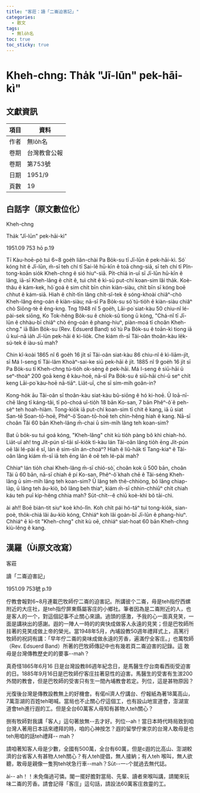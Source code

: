 ```yaml
---
title: "客莊：讀「二崙迫害記」"
categories:
  - 散文
tags:
  - 無lo̍h名
toc: true
toc_sticky: true
---
```


# Kheh-chng: Tha̍k "Jī-lūn" pek-hāi-kì"

## 文獻資訊

| 項目 | 資料 |
|---|---|
| 作者 | 無lo̍h名 |
| 卷期 | 台灣教會公報 |
| 卷期 | 第753號 |
| 日期 | 1951/9 |
| 頁數 | 19 |

## 白話字（原文數位化）

Kheh-chng

Tha̍k "Jī-lūn" pek-hāi-kì"

1951.09 753 hō p.19

Tī Kàu-hoē-pò tuì 6~8 goe̍h liân-chài Pa Bo̍k-su tī Jī-lūn ê pek-hāi-kì. Só͘ kóng hit ê Jī-lūn, m̄-sī teh chí tī Sai-lê hū-kīn ê toā chng-siā, sī teh chí tī Pîn-tong-koān sio̍k Kheh-chng ê sió hiuⁿ-siā. Pi̍t-chiá in-uī sī Jī-lūn hū-kīn ê lâng, iā-sī Kheh-lâng ê chi̍t ê, tuì chit ê kì-sū put-chí koan-sim lâi tha̍k. Koè-thâu ê kám-kek, hō͘ goá ê sim chi̍t bīn chin kiàn-siàu, chi̍t bīn sī kóng boē chhut ê kám-siā. Hiah ê chi̍t-tīn lâng chi̍t-sî-tek ê sóng-khoài chiâⁿ-chò Kheh-lâng éng-oán ê kiàn-siàu; nā-sī Pa Bo̍k-su só͘ tú-tio̍h ê kiàn-siàu chiâⁿ chò Siōng-tè ê êng-kng. Tng 1948 nî 5 goe̍h, Lāi-po͘ siat-kàu 50 chiu-nî lé-pài-sek siōng, Ko Tok-hêng Bo̍k-su ê chiok-sû tiong ū kóng, "Chá-nî tī Jī-lūn ê chhàu-bī chiâⁿ chò éng-oán ê phang-hiuⁿ, piàn-moá tī choân Kheh-chng." iā Bān Bo̍k-su (Rev. Edsuerd Band) só͘ tù Pa Bo̍k-su ê toān-kì tiong iā ū kuí-nā ia̍h Jī-lūn pek-hāi ê kì-lio̍k. Che kiám m̄-sī Tâi-oân thoân-kàu le̍k-sú-tek ê iàu-sū mah?

Chin kî-koài 1865 nî 6 goe̍h 16 ji̍t sī Tâi-oân siat-kàu 86 chiu-nî ê kì-liām-ji̍t, sī Má I-seng tī Tâi-lâm Khoàⁿ-sai-ke siū pek-hāi ê ji̍t. 1885 nî 9 goe̍h 16 ji̍t sī Pa Bo̍k-su tī Kheh-chng tú-tio̍h ok-sèng ê pek-hāi. Má I-seng ê siū-hāi ū seⁿ-thoàⁿ 200 goā keng ê kàu-hoē, nā-sī Pa Bo̍k-su ê siū-hāi chí-ū seⁿ chi̍t keng Lāi-po͘ kàu-hoē nā-tiāⁿ. Lia̍t-uī, che sī sím-mi̍h goân-in?

Kong-ho̍k āu Tâi-oân sī thoân-kàu siat-kàu bû-siōng ê hó ki-hoē. Ū loā-nī-chē lâng tī káng-tâi, tī pò-choá uī-tio̍h 18 bān Ko-san, 7 bān Phêⁿ-ô͘ ê peh-sèⁿ teh hoah-hiàm. Tong-kio̍k iā put-chí koan-sim tī chit ê kang, iā ū siat San-tē Soan-tō-hoē, Phêⁿ-ô͘ Soan-tō-hoē teh chìn-hêng hiah ê kang. Nā-sī choân Tâi 60 bān Kheh-lâng m̄-chai ū sím-mi̍h lâng teh koan-sim?

Bat ū bo̍k-su tuì goá kóng, "Kheh-lâng" chit kù tio̍h pàng bô khì chiah-hó. Lia̍t-uī ah! tng Ji̍t-pún sî-tāi sî-kio̍k tì-kàu lán Tâi-oân lâng tio̍h ēng Ji̍t-pún oē lâi lé-pài ê sî, lán ê sim-sîn án-choáⁿ? Hiah ê liû-ha̍k tī Tang-kiaⁿ ê Tâi-oân lâng kiám m̄-sī iā teh ēng lán ê oē teh lé-pài mah?

Chhiaⁿ lán tio̍h chai Kheh-lâng m̄-sī chió-sò͘, choân kok ū 500 bān, choân Tâi ū 60 bān, nā-sī chiah ê pí Ko-san, Phêⁿ-ô͘ khah chē ê Tâi-séng Kheh-lâng ū sím-mi̍h lâng teh koan-sim? Ū lâng teh thê-chhiòng, bô lâng chiap-la̍p, ū lâng teh âu-kiò, bô lâng beh thiaⁿ, kiám m̄-sī chhin-chhiūⁿ chi̍t chiah káu teh puī kip-hêng chhia mah? Su̍t-chi̍t--ê chiū koè-khì bô tāi-chì.

ài ah!! Boē bián-tit siuⁿ koè khó-lîn. Koh chi̍t pái hó-táⁿ tuì tong-kio̍k, sian-poè, tho̍k-chiá lâi âu-kiò kóng, Chhiáⁿ koh lâi goán-bī Jī-lūn ê phang-hiuⁿ. Chhiáⁿ ē kì-tit "Kheh-chng" chit kù oē, chhiáⁿ siat-hoat 60 bān Kheh-chng kiù-lêng ê kang.

## 漢羅（Ùi原文改寫）

客莊

讀「二崙迫害記」

1951.09 753號 p.19

佇教會報對6~8月連載巴牧師佇二崙的迫害記。所講彼个二崙，毋是teh指佇西螺附近的大庄社，是teh指佇屏東縣屬客庄的小鄉社。筆者因為是二崙附近的人，也是客人的一个，對這個記事不止關心來讀。過頭的感激，予我的心一面真見笑，一面是講袂出的感謝。遐的一陣人一時的的爽快成做客人永遠的見笑；但是巴牧師所拄著的見笑成做上帝的榮光。當1948年5月，內埔設教50週年禮拜式上，高篤行牧師的祝詞有講：「早年佇二崙的臭味成做永遠的芳香，遍滿佇全客庄。」也萬牧師（Rev. Edsuerd Band）所著的巴牧師傳記中也有幾若頁二崙迫害的記錄。這 敢毋是台灣傳教歷史的的要事--mah？

真奇怪1865年6月16 日是台灣設教86週年紀念日，是馬醫生佇台南看西街受迫害的日。1885年9月16日是巴牧師佇客庄拄著惡性的迫害。馬醫生的受害有生湠200外間的教會，但是巴牧師的受害只有生一間內埔教會若定。列位，這是甚物原因？

光復後台灣是傳教設教無上的好機會。有偌nī濟人佇講台、佇報紙為著18萬高山，7萬澎湖的百姓teh喝喊。當局也不止關心佇這個工，也有設山地宣道會，澎湖宣道會teh進行遐的工。但是全台60萬客人毋知有甚物人teh關心？

捌有牧師對我講「客人」這句著放無--去才好。列位--ah！當日本時代時局致到咱台灣人著用日本話來禮拜的時，咱的心神按怎？遐的留學佇東京的台灣人敢毋是也teh用咱的話teh禮拜-- mah？

請咱著知客人毋是少數，全國有500萬，全台有60萬，但是c遐的比高山、澎湖較濟的台省客人有甚物人teh關心？有人teh提倡，無人接納；有人teh 喉叫，無人欲聽，敢毋是親像一隻狗teh吠急行車--mah？Su̍t--一-个就過去無代誌。

ài-- ah！！未免傷過可憐。閣一擺好膽對當局、先輩、讀者來喉叫講，請閣來玩味二崙的芳香。請會記得「客庄」這句話，請設法60萬客庄救靈的工。
